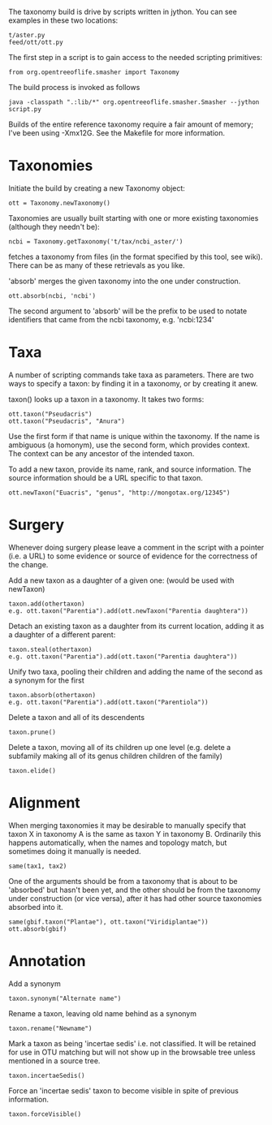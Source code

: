 
The taxonomy build is drive by scripts written in jython.  You can see
examples in these two locations:

    t/aster.py
    feed/ott/ott.py

The first step in a script is to gain access to the needed scripting
primitives:

    from org.opentreeoflife.smasher import Taxonomy

The build process is invoked as follows

    java -classpath ".:lib/*" org.opentreeoflife.smasher.Smasher --jython script.py

Builds of the entire reference taxonomy require a fair amount of
memory; I've been using -Xmx12G.  See the Makefile for more information.

Taxonomies
==========

Initiate the build by creating a new Taxonomy object:

    ott = Taxonomy.newTaxonomy()

Taxonomies are usually built starting with one or more existing
taxonomies (although they needn't be):

    ncbi = Taxonomy.getTaxonomy('t/tax/ncbi_aster/')

fetches a taxonomy from files (in the format specified by this tool,
see wiki).  There can be as many of these retrievals as you like.

'absorb' merges the given taxonomy into the one under construction.

    ott.absorb(ncbi, 'ncbi')

The second argument to 'absorb' will be the prefix to be used to
notate identifiers that came from the ncbi taxonomy, e.g. 'ncbi:1234'

Taxa
====

A number of scripting commands take taxa as parameters.  There are two
ways to specify a taxon: by finding it in a taxonomy, or by creating
it anew.

taxon() looks up a taxon in a taxonomy.  It takes two forms:

    ott.taxon("Pseudacris")
    ott.taxon("Pseudacris", "Anura")

Use the first form if that name is unique within the taxonomy.  If the
name is ambiguous (a homonym), use the second form, which provides
context.  The context can be any ancestor of the intended taxon.

To add a new taxon, provide its name, rank, and source information.
The source information should be a URL specific to that taxon.

    ott.newTaxon("Euacris", "genus", "http://mongotax.org/12345")

Surgery
=======

Whenever doing surgery please leave a comment in the script with a
pointer (i.e. a URL) to some evidence or source of evidence for the
correctness of the change.

Add a new taxon as a daughter of a given one: (would be used with newTaxon)

    taxon.add(othertaxon)
    e.g. ott.taxon("Parentia").add(ott.newTaxon("Parentia daughtera"))

Detach an existing taxon as a daughter from its current location,
adding it as a daughter of a different parent:

    taxon.steal(othertaxon)
    e.g. ott.taxon("Parentia").add(ott.taxon("Parentia daughtera"))

Unify two taxa, pooling their children and adding the name of the
second as a synonym for the first

    taxon.absorb(othertaxon)
    e.g. ott.taxon("Parentia").add(ott.taxon("Parentiola"))

Delete a taxon and all of its descendents

    taxon.prune()

Delete a taxon, moving all of its children up one level (e.g. delete a
subfamily making all of its genus children children of the family)

    taxon.elide()

Alignment
=========

When merging taxonomies it may be desirable to manually specify that
taxon X in taxonomy A is the same as taxon Y in taxonomy B.
Ordinarily this happens automatically, when the names and topology
match, but sometimes doing it manually is needed.

    same(tax1, tax2)

One of the arguments should be from a taxonomy that is about to be
'absorbed' but hasn't been yet, and the other should be from the
taxonomy under construction (or vice versa), after it has had other
source taxonomies absorbed into it.

    same(gbif.taxon("Plantae"), ott.taxon("Viridiplantae"))
    ott.absorb(gbif)


Annotation
==========

Add a synonym

    taxon.synonym("Alternate name")

Rename a taxon, leaving old name behind as a synonym

    taxon.rename("Newname")

Mark a taxon as being 'incertae sedis' i.e. not classified.  It will
be retained for use in OTU matching but will not show up in the
browsable tree unless mentioned in a source tree.

    taxon.incertaeSedis()

Force an 'incertae sedis' taxon to become visible in spite of previous
information.

    taxon.forceVisible()
